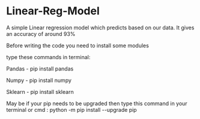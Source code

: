 # Linear-Reg-Model
A simple Linear regression model which predicts based on our data. It gives an accuracy of around 93%

Before writing the code you need to install some modules

type these commands in terminal:

Pandas - pip install pandas

Numpy - pip install numpy

Sklearn - pip install sklearn

May be if your pip needs to be upgraded then type this command in your terminal or cmd : python -m pip install --upgrade pip
